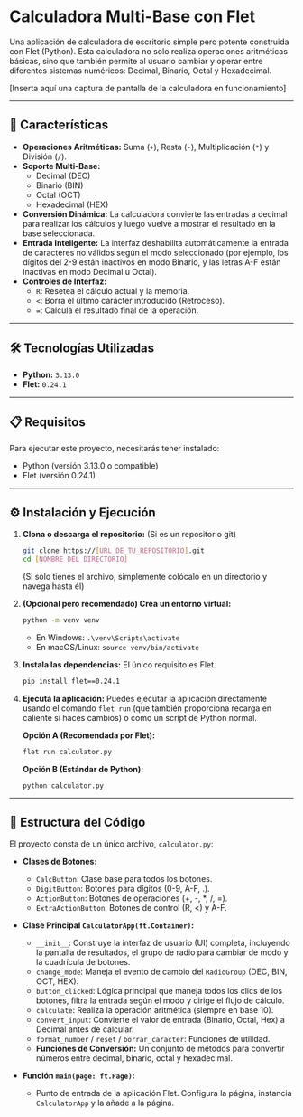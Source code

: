 # Calculadora Multi-Base con Flet

Una aplicación de calculadora de escritorio simple pero potente construida con Flet (Python). Esta calculadora no solo realiza operaciones aritméticas básicas, sino que también permite al usuario cambiar y operar entre diferentes sistemas numéricos: Decimal, Binario, Octal y Hexadecimal.

[Inserta aquí una captura de pantalla de la calculadora en funcionamiento]

---

## 🚀 Características

* **Operaciones Aritméticas:** Suma (`+`), Resta (`-`), Multiplicación (`*`) y División (`/`).
* **Soporte Multi-Base:**
    * Decimal (DEC)
    * Binario (BIN)
    * Octal (OCT)
    * Hexadecimal (HEX)
* **Conversión Dinámica:** La calculadora convierte las entradas a decimal para realizar los cálculos y luego vuelve a mostrar el resultado en la base seleccionada.
* **Entrada Inteligente:** La interfaz deshabilita automáticamente la entrada de caracteres no válidos según el modo seleccionado (por ejemplo, los dígitos del 2-9 están inactivos en modo Binario, y las letras A-F están inactivas en modo Decimal u Octal).
* **Controles de Interfaz:**
    * `R`: Resetea el cálculo actual y la memoria.
    * `<`: Borra el último carácter introducido (Retroceso).
    * `=`: Calcula el resultado final de la operación.

---

## 🛠️ Tecnologías Utilizadas

* **Python:** `3.13.0`
* **Flet:** `0.24.1`

---

## 📋 Requisitos

Para ejecutar este proyecto, necesitarás tener instalado:

* Python (versión 3.13.0 o compatible)
* Flet (versión 0.24.1)

---

## ⚙️ Instalación y Ejecución

1.  **Clona o descarga el repositorio:**
    (Si es un repositorio git)
    ```bash
    git clone https://[URL_DE_TU_REPOSITORIO].git
    cd [NOMBRE_DEL_DIRECTORIO]
    ```
    (Si solo tienes el archivo, simplemente colócalo en un directorio y navega hasta él)

2.  **(Opcional pero recomendado) Crea un entorno virtual:**
    ```bash
    python -m venv venv
    ```
    * En Windows: `.\venv\Scripts\activate`
    * En macOS/Linux: `source venv/bin/activate`

3.  **Instala las dependencias:**
    El único requisito es Flet.
    ```bash
    pip install flet==0.24.1
    ```

4.  **Ejecuta la aplicación:**
    Puedes ejecutar la aplicación directamente usando el comando `flet run` (que también proporciona recarga en caliente si haces cambios) o como un script de Python normal.

    **Opción A (Recomendada por Flet):**
    ```bash
    flet run calculator.py
    ```

    **Opción B (Estándar de Python):**
    ```bash
    python calculator.py
    ```

---

## 📁 Estructura del Código

El proyecto consta de un único archivo, `calculator.py`:

* **Clases de Botones:**
    * `CalcButton`: Clase base para todos los botones.
    * `DigitButton`: Botones para dígitos (0-9, A-F, .).
    * `ActionButton`: Botones de operaciones (+, -, \*, /, =).
    * `ExtraActionButton`: Botones de control (R, <) y A-F.

* **Clase Principal `CalculatorApp(ft.Container)`:**
    * `__init__`: Construye la interfaz de usuario (UI) completa, incluyendo la pantalla de resultados, el grupo de radio para cambiar de modo y la cuadrícula de botones.
    * `change_mode`: Maneja el evento de cambio del `RadioGroup` (DEC, BIN, OCT, HEX).
    * `button_clicked`: Lógica principal que maneja todos los clics de los botones, filtra la entrada según el modo y dirige el flujo de cálculo.
    * `calculate`: Realiza la operación aritmética (siempre en base 10).
    * `convert_input`: Convierte el valor de entrada (Binario, Octal, Hex) a Decimal antes de calcular.
    * `format_number` / `reset` / `borrar_caracter`: Funciones de utilidad.
    * **Funciones de Conversión:** Un conjunto de métodos para convertir números entre decimal, binario, octal y hexadecimal.

* **Función `main(page: ft.Page)`:**
    * Punto de entrada de la aplicación Flet. Configura la página, instancia `CalculatorApp` y la añade a la página.
